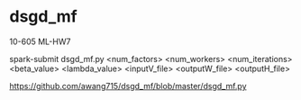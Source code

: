 # dsgd_mf
10-605 ML-HW7

spark-submit dsgd\_mf.py <num_factors> <num_workers>
<num_iterations> <beta_value> <lambda_value> <inputV_file> 
<outputW_file> <outputH_file> 


https://github.com/awang715/dsgd_mf/blob/master/dsgd_mf.py
